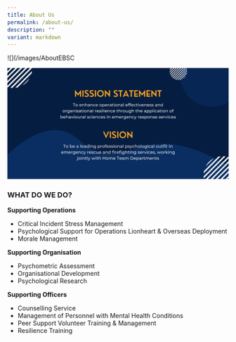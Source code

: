 ```yaml
---
title: About Us
permalink: /about-us/
description: ""
variant: markdown
---
```

![](/images/AboutEBSC



![](/images/EPSD_SHP_Banner.jpg)


### **WHAT DO WE DO?**

**Supporting Operations**
* Critical Incident Stress Management
* Psychological Support for Operations Lionheart & Overseas Deployment
* Morale Management

**Supporting Organisation**
* Psychometric Assessment
* Organisational Development
* Psychological Research 

**Supporting Officers**
* Counselling Service
* Management of Personnel with Mental Health Conditions
* Peer Support Volunteer Training & Management
* Resilience Training